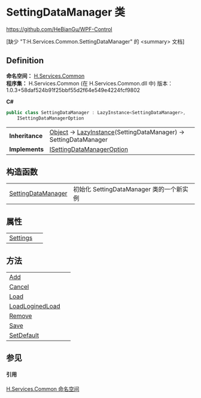 # SettingDataManager 类
https://github.com/HeBianGu/WPF-Control

\[缺少 "T:H.Services.Common.SettingDataManager" 的 &lt;summary&gt; 文档\]



## Definition
**命名空间：** <a href="b9cdd84f-6623-a51a-f53b-465103ced202">H.Services.Common</a>  
**程序集：** H.Services.Common (在 H.Services.Common.dll 中) 版本：1.0.3+58daf524b91f25bbf55d2f64e549e4224fcf9802

**C#**
``` C#
public class SettingDataManager : LazyInstance<SettingDataManager>, 
	ISettingDataManagerOption
```

<table><tr><td><strong>Inheritance</strong></td><td><a href="https://learn.microsoft.com/dotnet/api/system.object" target="_blank" rel="noopener noreferrer">Object</a>  →  <a href="cbb28bb5-7ff9-f2f4-72ab-08205e41f95f">LazyInstance</a>(SettingDataManager)  →  SettingDataManager</td></tr>
<tr><td><strong>Implements</strong></td><td><a href="69e8a112-7ef7-b153-5fb3-b455d1ea50a7">ISettingDataManagerOption</a></td></tr>
</table>



## 构造函数
<table>
<tr>
<td><a href="2c165176-1524-64c5-d813-582e1838e276">SettingDataManager</a></td>
<td>初始化 SettingDataManager 类的一个新实例</td></tr>
</table>

## 属性
<table>
<tr>
<td><a href="e4480a92-93cc-7b35-a85e-c70f5e866cd7">Settings</a></td>
<td> </td></tr>
</table>

## 方法
<table>
<tr>
<td><a href="970933ea-d9a5-48d2-491c-308af15bce0e">Add</a></td>
<td> </td></tr>
<tr>
<td><a href="a775ad5e-3e9f-fc10-5baf-7aa7f2be8472">Cancel</a></td>
<td> </td></tr>
<tr>
<td><a href="3730dd4e-1bea-bd2a-69e3-2f9fd27b836a">Load</a></td>
<td> </td></tr>
<tr>
<td><a href="aca49b3d-5d9e-bbf3-6ad7-abbb2bb1a193">LoadLoginedLoad</a></td>
<td> </td></tr>
<tr>
<td><a href="a9378e4b-ccd4-d523-8d85-284f5191df3b">Remove</a></td>
<td> </td></tr>
<tr>
<td><a href="7625dc11-a585-7708-5047-3ba1f875bbf7">Save</a></td>
<td> </td></tr>
<tr>
<td><a href="45e1e948-2dbc-fd0b-cc2b-8638b1d15f83">SetDefault</a></td>
<td> </td></tr>
</table>

## 参见


#### 引用
<a href="b9cdd84f-6623-a51a-f53b-465103ced202">H.Services.Common 命名空间</a>  
